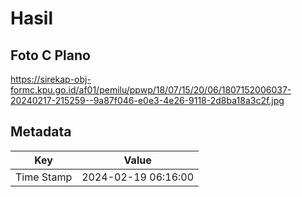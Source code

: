 # Hasil

## Foto C Plano

https://sirekap-obj-formc.kpu.go.id/af01/pemilu/ppwp/18/07/15/20/06/1807152006037-20240217-215259--9a87f046-e0e3-4e26-9118-2d8ba18a3c2f.jpg


## Metadata

| Key        | Value               |
| ---------- | ------------------- |
| Time Stamp | 2024-02-19 06:16:00 |



